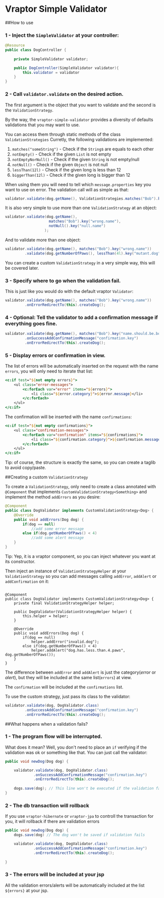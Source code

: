 Vraptor Simple Validator 
========================

##How to use

### 1 - Inject the `SimpleValidator` at your controller:

```java
@Resource
public class DogController {
	
	private SimpleValidator validator;

	public DogController(SimpleValidator validator){		
		this.validator = validator
	}
}

```

### 2 - Call `validator.validate` on the desired action.

The first argument is the object that you want to validate and
the second is the `ValidationStrategy`. 

By the way, the `vraptor-simple-validator` provides a diversity of defaults validations that you may want to use. 

You can access them through static methods of the class `ValidationStrategies`
Curretly, the following validations are implemented:

1. `matches("someString")` - Check if the `String`s are equals to each other
2. `notEmpty()` - Check if the given `List` is not empty
3. `notEmptyNorNull()` - Check if the given `String` is not empty/null
4. `notNull()` - Check if the given `Object` is not null
5. `lessThan(12l)` - Check if the given long is less than 12
6. `biggerThan(12l)` - Check if the given long is bigger than 12

When using them you will need to tell which `message.properties` key you want to use on error.
The validation call will as simple as that:

```java
validator.validate(dog.getName(), ValidationStrategies.matches("Bob").key("wrong.name"));
```

It is also very simple to use more than one `ValidationStrategy` at an object:

```java
validator.validate(dog.getName(),
					matches("Bob").key("wrong.name"),
					notNull().key("null.name")
				  );
```

And to validate more than one object:

```java
validator.validate(dog.getName(), matches("Bob").key("wrong.name"))
		 .validate(dog.getNumberOfPaws(), lessThan(4l).key("mutant.dog"));
```

You can create a custom `ValidationStrategy` in a very simple way, this will be covered later.

### 3 - Specify where to go when the validation fail.

 This is just like you would do with the default vraptor `Validator`:

```java
validator.validate(dog.getName(), matches("Bob").key("wrong.name"))
		 .onErrorRedirectTo(this).createDog();
```

### 4 - Optional: Tell the validator to add a confirmation message if everything goes fine.

```java
validator.validate(dog.getName(), matches("Bob").key("name.should.be.bob"))
		 .onSuccessAddConfirmationMessage("confirmation.key")
		 .onErrorRedirectTo(this).createDog();
```

### 5 - Display errors or confirmation in view.
The list of errors will be automatically inserted on the request with the name `errors`, you will only need to iterate that list:

```jsp
<c:if test="${not empty errors}">
	<ul class="error-messages">
		<c:forEach var="error" items="${errors}">
			<li class="${error.category}">${error.message}</li>
		</c:forEach>
	</ul>
</c:if>
``` 

The confirmation will be inserted with the name `confirmations`:

```jsp
<c:if test="${not empty confirmations}">
	<ul class="confirmation-messages">
		<c:forEach var="confirmation" items="${confirmations}">
			<li class="${confirmation.category}">${confirmation.message}</li>
		</c:forEach>
	</ul>
</c:if>
```
Tip: of course, the structure is exactly the same, so you can create a taglib to avoid copy/paste.

##Creating a custom `ValidationStrategy`

To create a `ValidationStrategy`, only need to create a class annotated with `@Component` that implements `CustomValidationStrategy<Something>` and implement the method `addErrors` as you desire:


```java
@Component
public class DogValidator implements CustomValidationStrategy<Dog> {
	@Override
	public void addErrors(Dog dog) {
		if(dog == null)
			//add some error message
		else if(dog.getNumberOfPaws() < 4)
			//add some alert message
	}	
}
```
Tip: Yep, it is a vraptor component, so you can inject whatever you want at its constructor.

Then inject an instance of `ValidationStrategyHelper` at your `ValidationStrategy` so you can add messages calling `addError`, `addAlert` or `addConfirmation` on it:

```

@Component
public class DogValidator implements CustomValidationStrategy<Dog> {
	private final ValidationStrategyHelper helper;	

	public DogValidator(ValidationStrategyHelper helper) {
		this.helper = helper;
	}

	@Override
	public void addErrors(Dog dog) {
		if(dog == null)
			helper.addError("invalid.dog");
		else if(dog.getNumberOfPaws() < 4)
			helper.addAlert("dog.has.less.than.4.paws", dog.getNumberOfPaws());
	}	
}
```

The difference between `addError` and `addAlert` is just the category(*error* or *alert*),
but they will be included at the same list(`errors`) at view.

The `confirmation` will be included at the `confirmations` list.

To use the custom strategy, just pass its class to the validator:
```java
validator.validate(dog, DogValidator.class)
		 .onSuccessAddConfirmationMessage("confirmation.key")
		 .onErrorRedirectTo(this).createDog();
```

##What happens when a validation fails?

### 1 - The program flow will be interrupted.

What does it mean? Well, you don't need to place an `if` verifying if the validation was ok or something like that.
You can just call the validator:

```java
public void newDog(Dog dog) {

	validator.validate(dog, DogValidator.class)
			 .onSuccessAddConfirmationMessage("confirmation.key")
			 .onErrorRedirectTo(this).createDog();
	
	dogs.save(dog); // This line won't be executed if the validation fails
}
```
### 2 - The db transaction will rollback

If you use `vraptor-hibernate` or `vraptor-jpa` to controll the transaction for you, it will rollback if there are validation errors

```java
public void newDog(Dog dog) {
	dogs.save(dog) // The dog won't be saved if validation fails

	validator.validate(dog, DogValidator.class)
			 .onSuccessAddConfirmationMessage("confirmation.key")
			 .onErrorRedirectTo(this).createDog();
	
}
```

### 3 - The errors will be included at your jsp

All the validation errors/alerts will be automatically included at the list `${errors}` at your jsp.



